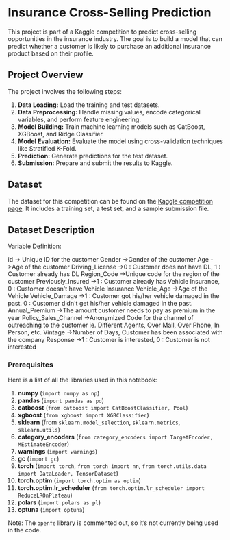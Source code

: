 # Insurance Cross-Selling Prediction

This project is part of a Kaggle competition to predict cross-selling opportunities in the insurance industry. The goal is to build a model that can predict whether a customer is likely to purchase an additional insurance product based on their profile.

## Project Overview

The project involves the following steps:
1. **Data Loading:** Load the training and test datasets.
2. **Data Preprocessing:** Handle missing values, encode categorical variables, and perform feature engineering.
3. **Model Building:** Train machine learning models such as CatBoost, XGBoost, and Ridge Classifier.
4. **Model Evaluation:** Evaluate the model using cross-validation techniques like Stratified K-Fold.
5. **Prediction:** Generate predictions for the test dataset.
6. **Submission:** Prepare and submit the results to Kaggle.

## Dataset

The dataset for this competition can be found on the [Kaggle competition page](https://www.kaggle.com/competitions/playground-series-s4e7/data). It includes a training set, a test set, and a sample submission file.

## Dataset Description
Variable Definition:

id -> Unique ID for the customer
Gender ->Gender of the customer
Age ->Age of the customer
Driving_License ->0 : Customer does not have DL, 1 : Customer already has DL
Region_Code ->Unique code for the region of the customer
Previously_Insured ->1 : Customer already has Vehicle Insurance, 0 : Customer doesn't have Vehicle Insurance
Vehicle_Age ->Age of the Vehicle
Vehicle_Damage ->1 : Customer got his/her vehicle damaged in the past. 0 : Customer didn't get his/her vehicle damaged in the past.
Annual_Premium ->The amount customer needs to pay as premium in the year
Policy_Sales_Channel ->Anonymized Code for the channel of outreaching to the customer ie. Different Agents, Over Mail, Over Phone, In Person, etc.
Vintage ->Number of Days, Customer has been associated with the company
Response ->1 : Customer is interested, 0 : Customer is not interested


### Prerequisites

Here is a list of all the libraries used in this notebook:

1. **numpy** (`import numpy as np`)
2. **pandas** (`import pandas as pd`)
3. **catboost** (`from catboost import CatBoostClassifier, Pool`)
4. **xgboost** (`from xgboost import XGBClassifier`)
5. **sklearn** (from `sklearn.model_selection`, `sklearn.metrics`, `sklearn.utils`)
6. **category_encoders** (`from category_encoders import TargetEncoder, MEstimateEncoder`)
7. **warnings** (`import warnings`)
8. **gc** (`import gc`)
9. **torch** (`import torch`, `from torch import nn`, `from torch.utils.data import DataLoader, TensorDataset`)
10. **torch.optim** (`import torch.optim as optim`)
11. **torch.optim.lr_scheduler** (`from torch.optim.lr_scheduler import ReduceLROnPlateau`)
12. **polars** (`import polars as pl`)
13. **optuna** (`import optuna`)

Note: The `openfe` library is commented out, so it’s not currently being used in the code.

